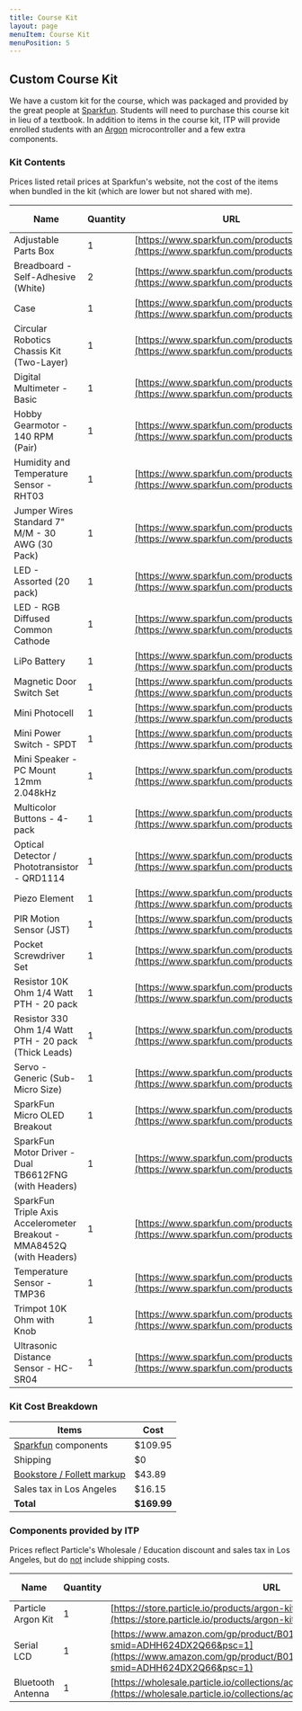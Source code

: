 ```yaml
---
title: Course Kit
layout: page
menuItem: Course Kit
menuPosition: 5
---
```


<!-- NB: When updating the part URLs from a spreadsheet, markdown won't interpret the URLs as links. To fix this, copy the table source code into a text editor and do regex find / replace.
source: (https:\/\/[a-zA-Z0-9.\/=_\-\?\&]*)
replace: [($1]\(($1)\)      -->



## Custom Course Kit

We have a custom kit for the course, which was packaged and provided by the great people at [Sparkfun](https://www.sparkfun.com/). Students will need to purchase this course kit in lieu of a textbook. In addition to items in the course kit, ITP will provide enrolled students with an [Argon](https://store.particle.io/products/argon) microcontroller and a few extra components.

### Kit Contents

Prices listed retail prices at Sparkfun's website, not the cost of the items when bundled in the kit (which are lower but not shared with me).

| Name                                                         | Quantity | URL                                     | Price   (USD)           | Subtotal             |
| ------------------------------------------------------------ | -------- | --------------------------------------- | ----------------------- | -------------------- |
| Adjustable  Parts Box                                        | 1        | [https://www.sparkfun.com/products/13867](https://www.sparkfun.com/products/13867) | $                  3.95 | $              3.95  |
| Breadboard - Self-Adhesive   (White)                         | 2        | [https://www.sparkfun.com/products/12002](https://www.sparkfun.com/products/12002) | $                  4.95 | $              9.90  |
| Case                                                         | 1        | [https://www.sparkfun.com/products/14474](https://www.sparkfun.com/products/14474) | $                  9.95 | $              9.95  |
| Circular Robotics Chassis Kit   (Two-Layer)                  | 1        | [https://www.sparkfun.com/products/14332](https://www.sparkfun.com/products/14332) | $               14.95   | $            14.95   |
| Digital   Multimeter - Basic                                 | 1        | [https://www.sparkfun.com/products/12966](https://www.sparkfun.com/products/12966) | $               14.95   | $              14.95 |
| Hobby Gearmotor - 140 RPM   (Pair)                           | 1        | [https://www.sparkfun.com/products/13302](https://www.sparkfun.com/products/13302) | $                  4.95 | $              4.95  |
| Humidity   and Temperature Sensor - RHT03                    | 1        | [https://www.sparkfun.com/products/10167](https://www.sparkfun.com/products/10167) | $                  9.95 | $              9.95  |
| Jumper Wires Standard 7"   M/M - 30 AWG (30 Pack)            | 1        | [https://www.sparkfun.com/products/11026](https://www.sparkfun.com/products/11026) | $                  2.25 | $              2.25  |
| LED -   Assorted (20 pack)                                   | 1        | [https://www.sparkfun.com/products/12062](https://www.sparkfun.com/products/12062) | $                  3.30 | $              3.30  |
| LED - RGB Diffused Common   Cathode                          | 1        | [https://www.sparkfun.com/products/9264](https://www.sparkfun.com/products/9264)  | $                  2.05 | $              2.05  |
| LiPo   Battery                                               | 1        | [https://www.sparkfun.com/products/13855](https://www.sparkfun.com/products/13855) | $               12.95   | $              12.95 |
| Magnetic Door Switch Set                                     | 1        | [https://www.sparkfun.com/products/13247](https://www.sparkfun.com/products/13247) | $                  3.50 | $              3.50  |
| Mini   Photocell                                             | 1        | [https://www.sparkfun.com/products/9088](https://www.sparkfun.com/products/9088)  | $                  1.50 | $              1.50  |
| Mini Power Switch - SPDT                                     | 1        | [https://www.sparkfun.com/products/102](https://www.sparkfun.com/products/102)   | $                  1.50 | $              1.50  |
| Mini   Speaker - PC Mount 12mm 2.048kHz                      | 1        | [https://www.sparkfun.com/products/7950](https://www.sparkfun.com/products/7950)  | $                  1.95 | $              1.95  |
| Multicolor Buttons - 4-pack                                  | 1        | [https://www.sparkfun.com/products/14460](https://www.sparkfun.com/products/14460) | $                  1.60 | $              1.60  |
| Optical   Detector / Phototransistor - QRD1114               | 1        | [https://www.sparkfun.com/products/246](https://www.sparkfun.com/products/246)   | $                  0.95 | $              0.95  |
| Piezo Element                                                | 1        | [https://www.sparkfun.com/products/10293](https://www.sparkfun.com/products/10293) | $                  1.50 | $              1.50  |
| PIR   Motion Sensor (JST)                                    | 1        | [https://www.sparkfun.com/products/13285](https://www.sparkfun.com/products/13285) | $                  9.95 | $              9.95  |
| Pocket Screwdriver Set                                       | 1        | [https://www.sparkfun.com/products/12891](https://www.sparkfun.com/products/12891) | $                  3.95 | $              3.95  |
| Resistor   10K Ohm 1/4 Watt PTH - 20 pack                    | 1        | [https://www.sparkfun.com/products/14491](https://www.sparkfun.com/products/14491) | $                  1.20 | $              1.20  |
| Resistor 330 Ohm 1/4 Watt PTH   - 20 pack (Thick Leads)      | 1        | [https://www.sparkfun.com/products/14490](https://www.sparkfun.com/products/14490) | $                  0.95 | $              0.95  |
| Servo -   Generic (Sub-Micro Size)                           | 1        | [https://www.sparkfun.com/products/9065](https://www.sparkfun.com/products/9065)  | $                  8.95 | $              8.95  |
| SparkFun Micro OLED Breakout                                 | 1        | [https://www.sparkfun.com/products/13003](https://www.sparkfun.com/products/13003) | $               15.95   | $            15.95   |
| SparkFun   Motor Driver - Dual TB6612FNG (with Headers)      | 1        | [https://www.sparkfun.com/products/14450](https://www.sparkfun.com/products/14450) | $                  5.45 | $              5.45  |
| SparkFun Triple Axis   Accelerometer Breakout - MMA8452Q (with Headers) | 1        | [https://www.sparkfun.com/products/13926](https://www.sparkfun.com/products/13926) | $               10.95   | $            10.95   |
| Temperature   Sensor - TMP36                                 | 1        | [https://www.sparkfun.com/products/10988](https://www.sparkfun.com/products/10988) | $                  1.50 | $              1.50  |
| Trimpot 10K Ohm with Knob                                    | 1        | [https://www.sparkfun.com/products/9806](https://www.sparkfun.com/products/9806)  | $                  0.95 | $              0.95  |
| Ultrasonic   Distance Sensor - HC-SR04                       | 1        | [https://www.sparkfun.com/products/13959](https://www.sparkfun.com/products/13959) | $                  3.95 | $              3.95  |



### Kit Cost Breakdown

| Items                      | Cost        |
| -------------------------- | ----------- |
| [Sparkfun](https://www.sparkfun.com/) components        | $109.95     |
| Shipping                   | $0          |
| [Bookstore / Follett markup](https://www.uscbookstore.com/) | $43.89      |
| Sales tax in Los Angeles   | $16.15      |
| **Total**                  | **$169.99** |



### Components provided by ITP

Prices reflect Particle's Wholesale / Education discount and sales tax in Los Angeles, but do <u>not</u> include shipping costs.


| Name                 | Quantity | URL                                                          | Price   (USD) | Subtotal |
| -------------------- | -------- | ------------------------------------------------------------ | ------------- | -------- |
| Particle   Argon Kit | 1        | [https://store.particle.io/products/argon-kit](https://store.particle.io/products/argon-kit)                 | $30.66        | $30.66   |
| Serial   LCD         | 1        | [https://www.amazon.com/gp/product/B019K5X53O/ref=ox_sc_act_title_1?smid=ADHH624DX2Q66&psc=1](https://www.amazon.com/gp/product/B019K5X53O/ref=ox_sc_act_title_1?smid=ADHH624DX2Q66&psc=1) | $9.81         | $9.81    |
| Bluetooth   Antenna  | 1        | [https://wholesale.particle.io/collections/accessories](https://wholesale.particle.io/collections/accessories)        | $6.46         | $6.46    |
